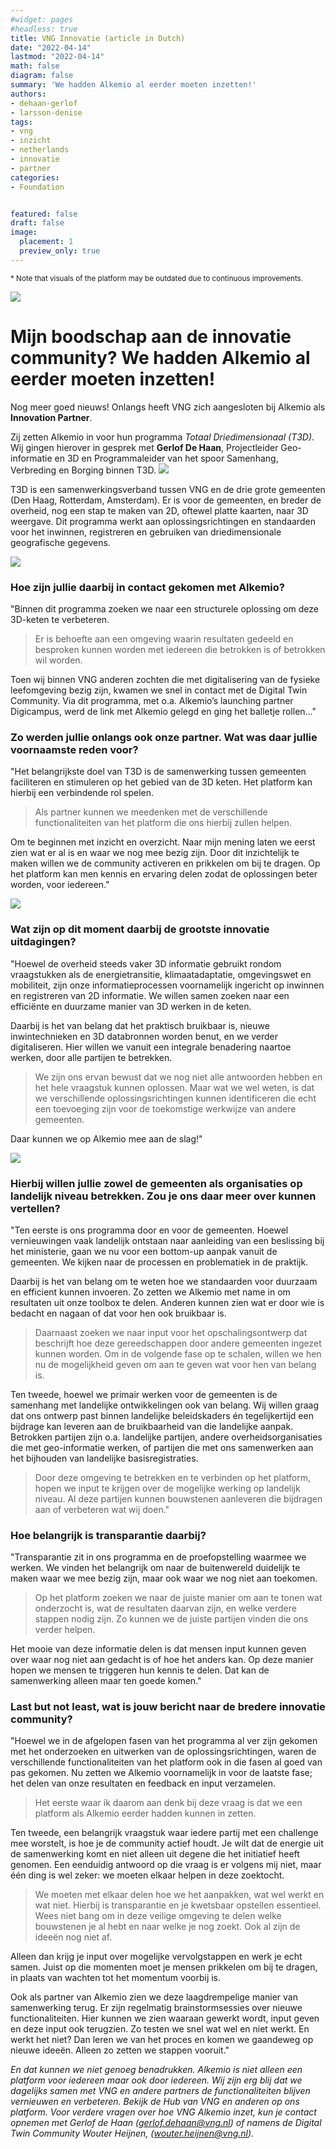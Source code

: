```yaml
---
#widget: pages
#headless: true
title: VNG Innovatie (article in Dutch)
date: "2022-04-14"
lastmod: "2022-04-14"
math: false
diagram: false
summary: 'We hadden Alkemio al eerder moeten inzetten!'
authors:
- dehaan-gerlof
- larsson-denise
tags:
- vng
- inzicht
- netherlands
- innovatie
- partner
categories:
- Foundation


featured: false
draft: false
image:
  placement: 1
  preview_only: true
---
```


<sup>* Note that visuals of the platform may be outdated due to continuous improvements.</sup>

![](./header.png)
# Mijn boodschap aan de innovatie community? We hadden Alkemio al eerder moeten inzetten!

Nog meer goed nieuws! Onlangs heeft VNG zich aangesloten bij Alkemio als **Innovation Partner**. 

Zij zetten Alkemio in voor hun programma *Totaal Driedimensionaal (T3D)*. Wij gingen hierover in gesprek met **Gerlof De Haan**, Projectleider Geo-informatie en 3D en Programmaleider van het spoor Samenhang, Verbreding en Borging binnen T3D. 
![](./host.png)

T3D is een samenwerkingsverband tussen VNG en de drie grote gemeenten (Den Haag, Rotterdam, Amsterdam). Er is voor de gemeenten, en breder de overheid, nog een stap te maken van 2D, oftewel platte kaarten, naar 3D weergave. Dit programma werkt aan oplossingsrichtingen en standaarden voor het inwinnen, registreren en gebruiken van driedimensionale geografische gegevens. 

![](./digileefomgeving.png)

### Hoe zijn jullie daarbij in contact gekomen met Alkemio? 

"Binnen dit programma zoeken we naar een structurele oplossing om deze 3D-keten te verbeteren. 

> Er is behoefte aan een omgeving waarin resultaten gedeeld en besproken kunnen worden met iedereen die betrokken is of betrokken wil worden. 

Toen wij binnen VNG anderen zochten die met digitalisering van de fysieke leefomgeving bezig zijn, kwamen we snel in contact met de Digital Twin Community. Via dit programma, met o.a. Alkemio’s launching partner Digicampus, werd de link met Alkemio gelegd en ging het balletje rollen…" 

### Zo werden jullie onlangs ook onze partner. Wat was daar jullie voornaamste reden voor? 

"Het belangrijkste doel van T3D is de samenwerking tussen gemeenten faciliteren en stimuleren op het gebied van de 3D keten. Het platform kan hierbij een verbindende rol spelen. 

> Als partner kunnen we meedenken met de verschillende functionaliteiten van het 	platform die ons hierbij zullen helpen. 

Om te beginnen met inzicht en overzicht. Naar mijn mening laten we eerst zien wat er al is en waar we nog mee bezig zijn. Door dit inzichtelijk te maken willen we de community activeren en prikkelen om bij te dragen. Op het platform kan men kennis en ervaring delen zodat de oplossingen beter worden, voor iedereen."

![](./t3d-partners.png)

### Wat zijn op dit moment daarbij de grootste innovatie uitdagingen? 

"Hoewel de overheid steeds vaker 3D informatie gebruikt rondom vraagstukken als de energietransitie, klimaatadaptatie, omgevingswet en mobiliteit, zijn onze informatieprocessen voornamelijk ingericht op inwinnen en registreren van 2D informatie. We willen samen zoeken naar een efficiënte en duurzame manier van 3D werken in de keten. 

Daarbij is het van belang dat het praktisch bruikbaar is, nieuwe inwintechnieken en 3D databronnen worden benut, en we verder digitaliseren. Hier willen we vanuit een integrale benadering naartoe werken, door alle partijen te betrekken. 

> We zijn ons ervan bewust dat we nog niet alle antwoorden hebben en het hele vraagstuk kunnen oplossen. Maar wat we wel weten, is dat we verschillende oplossingsrichtingen kunnen identificeren die echt een toevoeging zijn voor de toekomstige werkwijze van andere gemeenten. 

Daar kunnen we op Alkemio mee aan de slag!" 

![](./t3d-context.png)

### Hierbij willen jullie zowel de gemeenten als organisaties op landelijk niveau betrekken. Zou je ons daar meer over kunnen vertellen? 

"Ten eerste is ons programma door en voor de gemeenten. Hoewel vernieuwingen vaak landelijk ontstaan naar aanleiding van een beslissing bij het ministerie, gaan we nu voor een bottom-up aanpak vanuit de gemeenten. We kijken naar de processen en problematiek in de praktijk. 

Daarbij is het van belang om te weten hoe we standaarden voor duurzaam en efficient  kunnen invoeren. Zo zetten we Alkemio met name in om resultaten uit onze toolbox te delen. Anderen kunnen zien wat er door wie is bedacht en nagaan of dat voor hen ook bruikbaar is. 

> Daarnaast zoeken we naar input voor het opschalingsontwerp dat beschrijft hoe deze gereedschappen door andere gemeenten ingezet kunnen worden. Om in de volgende fase op te schalen, willen we hen nu de mogelijkheid geven om aan te geven wat voor hen van belang is. 

Ten tweede, hoewel we primair werken voor de gemeenten is de samenhang met landelijke ontwikkelingen ook van belang. Wij willen graag dat ons ontwerp past binnen landelijke beleidskaders én tegelijkertijd een bijdrage kan leveren aan de bruikbaarheid van die landelijke aanpak. Betrokken partijen zijn o.a. landelijke partijen, andere overheidsorganisaties die met geo-informatie werken, of partijen die met ons samenwerken aan het bijhouden van landelijke basisregistraties. 

> Door deze omgeving te betrekken en te verbinden op het platform, hopen we input te krijgen over de mogelijke werking op landelijk niveau. Al deze partijen kunnen bouwstenen aanleveren die bijdragen aan of verbeteren wat wij doen." 

### Hoe belangrijk is transparantie daarbij? 

"Transparantie zit in ons programma en de proefopstelling waarmee we werken. We vinden het belangrijk om naar de buitenwereld duidelijk te maken waar we mee bezig zijn, maar ook waar we nog niet aan toekomen. 

> Op het platform zoeken we naar de juiste manier om aan te tonen wat onderzocht is, wat de resultaten daarvan zijn, en welke verdere stappen nodig zijn. Zo kunnen we de juiste partijen vinden die ons verder helpen. 

Het mooie van deze informatie delen is dat mensen input kunnen geven over waar nog niet aan gedacht is of hoe het anders kan. Op deze manier hopen we mensen te triggeren hun kennis te delen. Dat kan de samenwerking alleen maar ten goede komen." 

### Last but not least, wat is jouw bericht naar de bredere innovatie community? 

"Hoewel we in de afgelopen fasen van het programma al ver zijn gekomen met het onderzoeken en uitwerken van de oplossingsrichtingen, waren de verschillende functionaliteiten van het platform ook in die fasen al goed van pas gekomen. Nu zetten we Alkemio voornamelijk in voor de laatste fase; het delen van onze resultaten en feedback en input verzamelen. 

> Het eerste waar ik daarom aan denk bij deze vraag is dat we een platform als Alkemio eerder hadden kunnen in zetten. 

Ten tweede, een belangrijk vraagstuk waar iedere partij met een challenge mee worstelt, is hoe je de community actief houdt. Je wilt dat de energie uit de samenwerking komt en niet alleen uit degene die het initiatief heeft genomen. Een eenduidig antwoord op die vraag is er volgens mij niet, maar één ding is wel zeker: we moeten elkaar helpen in deze zoektocht. 

> We moeten met elkaar delen hoe we het aanpakken, wat wel werkt en wat niet. Hierbij is transparantie en je kwetsbaar opstellen essentieel. Wees niet bang om in deze veilige omgeving te delen welke bouwstenen je al hebt en naar welke je nog zoekt. Ook al zijn de ideeën nog niet af. 

Alleen dan krijg je input over mogelijke vervolgstappen en werk je echt samen. Juist op die momenten moet je mensen prikkelen om bij te dragen, in plaats van wachten tot het momentum voorbij is. 

Ook als partner van Alkemio zien we deze laagdrempelige manier van samenwerking terug. Er zijn regelmatig brainstormsessies over nieuwe functionaliteiten. Hier kunnen we zien waaraan gewerkt wordt, input geven en deze input ook terugzien. Zo testen we snel wat wel en niet werkt. En werkt het niet? Dan leren we van het proces en komen we gaandeweg op nieuwe ideeën. Alleen zo zetten we stappen vooruit." 

*En dat kunnen we niet genoeg benadrukken. Alkemio is niet alleen een platform voor iedereen maar ook door iedereen. Wij zijn erg blij dat we dagelijks samen met VNG en andere partners de functionaliteiten blijven vernieuwen en verbeteren. Bekijk de Hub van VNG en anderen op ons platform. Voor verdere vragen over hoe VNG Alkemio inzet, kun je contact opnemen met Gerlof de Haan (gerlof.dehaan@vng.nl) of namens de Digital Twin Community Wouter Heijnen, (wouter.heijnen@vng.nl).*

 
